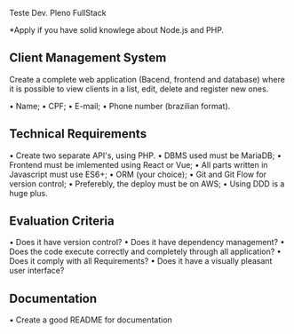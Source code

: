 Teste Dev. Pleno FullStack

*Apply if you have solid knowlege about Node.js and PHP.

## Client Management System

Create a complete web application (Bacend, frontend and database) where it is possible to view
clients in a list, edit, delete and register new ones.

• Name;
• CPF;
• E-mail;
• Phone number (brazilian format).

## Technical Requirements

• Create two separate API's, using PHP.
• DBMS used must be MariaDB;
• Frontend must be imlemented using React or Vue;
• All parts written in Javascript must use ES6+;
• ORM (your choice);
• Git and Git Flow for version control;
• Preferebly, the deploy must be on AWS;
• Using DDD is a huge plus.

## Evaluation Criteria

• Does it have version control?
• Does it have dependency management?
• Does the code execute correctly and completely through all application?
• Does it comply with all Requirements?
• Does it have a visually pleasant user interface?

## Documentation
• Create a good README for documentation
